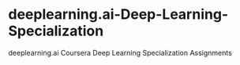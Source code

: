 # deeplearning.ai-Deep-Learning-Specialization
deeplearning.ai Coursera Deep Learning Specialization Assignments
